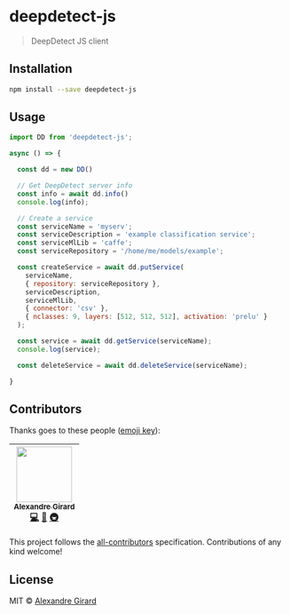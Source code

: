 # deepdetect-js

> DeepDetect JS client

## Installation

```sh
npm install --save deepdetect-js
```

## Usage

```js
import DD from 'deepdetect-js';

async () => {

  const dd = new DD()

  // Get DeepDetect server info
  const info = await dd.info()
  console.log(info);

  // Create a service
  const serviceName = 'myserv';
  const serviceDescription = 'example classification service';
  const serviceMlLib = 'caffe';
  const serviceRepository = '/home/me/models/example';

  const createService = await dd.putService(
    serviceName,
    { repository: serviceRepository },
    serviceDescription,
    serviceMlLib,
    { connector: 'csv' },
    { nclasses: 9, layers: [512, 512, 512], activation: 'prelu' }
  );

  const service = await dd.getService(serviceName);
  console.log(service);

  const deleteService = await dd.deleteService(serviceName);

}
```

## Contributors

Thanks goes to these people ([emoji key](https://github.com/kentcdodds/all-contributors#emoji-key)):

<!-- ALL-CONTRIBUTORS-LIST:START - Do not remove or modify this section -->
| [<img src="https://avatars2.githubusercontent.com/u/22868432?v=3" width="100px;"/><br /><sub>Alexandre Girard</sub>](https://github.com/alx)<br />[💻](https://github.com/alx/deepdetect-js/commits?author=alx "Code") [📖](https://github.com/alx/deepdetect-js/commits?author=alx "Documentation") [🚇](#infra-luftywiranda13 "Infrastructure (Hosting, Build-Tools, etc)") |
| :---: |
<!-- ALL-CONTRIBUTORS-LIST:END -->

This project follows the [all-contributors](https://github.com/kentcdodds/all-contributors) specification. Contributions of any kind welcome!

## License

MIT &copy; [Alexandre Girard](http://deepdetect.com)

